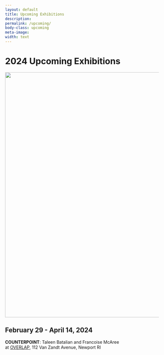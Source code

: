 ```yaml
---
layout: default
title: Upcoming Exhibitions
description: 
permalink: /upcoming/
body-class: upcoming
meta-image:
width: text
---
```


# 2024 Upcoming Exhibitions

<img src="{% link assets/images/exhibition2024.jpg %}" width="1200" height="800" alt="" />

## February 29 - April 14, 2024

**COUNTERPOINT**: Taleen Batalian and Francoise McAree  
at <a href="https://www.overlapnewport.com/" title="Opens a new window" target="_blank">OVERLAP</a>, 112 Van Zandt Avenue, Newport RI
